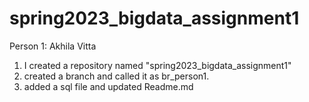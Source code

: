 # spring2023_bigdata_assignment1

Person 1: Akhila Vitta

1. I created a repository named "spring2023_bigdata_assignment1"
2. created a branch and called it as br_person1.
3. added a sql file and updated Readme.md

